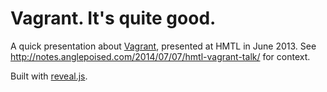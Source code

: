 # Vagrant. It's quite good.

A quick presentation about [Vagrant](https://www.vagrantup.com/), presented at HMTL in June 2013. See <http://notes.anglepoised.com/2014/07/07/hmtl-vagrant-talk/> for context.

Built with [reveal.js](http://lab.hakim.se/reveal-js/).
